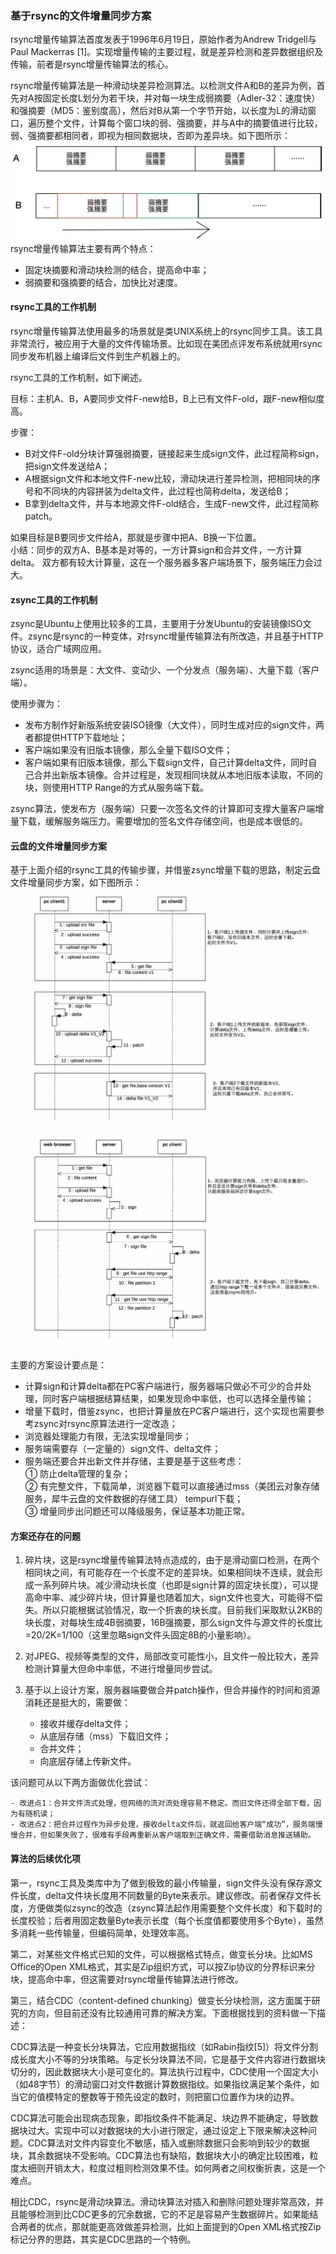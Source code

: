### 基于rsync的文件增量同步方案  
rsync增量传输算法首度发表于1996年6月19日，原始作者为Andrew Tridgell与Paul Mackerras [1]。实现增量传输的主要过程，就是差异检测和差异数据组织及传输，前者是rsync增量传输算法的核心。

rsync增量传输算法是一种滑动块差异检测算法。以检测文件A和B的差异为例，首先对A按固定长度L划分为若干块，并对每一块生成弱摘要（Adler-32：速度快）和强摘要（MD5：鉴别度高），然后对B从第一个字节开始，以长度为L的滑动窗口，遍历整个文件，计算每个窗口块的弱、强摘要，并与A中的摘要值进行比较，弱、强摘要都相同者，即视为相同数据块，否即为差异块。如下图所示：  
![](images/rsync.png)  
rsync增量传输算法主要有两个特点： 
 
- 固定块摘要和滑动块检测的结合，提高命中率；  
- 弱摘要和强摘要的结合，加快比对速度。  

#### rsync工具的工作机制  
rsync增量传输算法使用最多的场景就是类UNIX系统上的rsync同步工具。该工具非常流行，被应用于大量的文件传输场景。比如现在美团点评发布系统就用rsync同步发布机器上编译后文件到生产机器上的。  

rsync工具的工作机制，如下阐述。  

目标：主机A、B，A要同步文件F-new给B，B上已有文件F-old，跟F-new相似度高。  

步骤：  

- B对文件F-old分块计算强弱摘要，链接起来生成sign文件，此过程简称sign，把sign文件发送给A；  
- A根据sign文件和本地文件F-new比较，滑动块进行差异检测，把相同块的序号和不同块的内容拼装为delta文件，此过程也简称delta，发送给B；  
- B拿到delta文件，并与本地源文件F-old结合，生成F-new文件，此过程简称patch。  

如果目标是B要同步文件给A，那就是步骤中把A、B换一下位置。  
小结：同步的双方A、B基本是对等的，一方计算sign和合并文件，一方计算delta。 双方都有较大计算量，这在一个服务器多客户端场景下，服务端压力会过大。  

#### zsync工具的工作机制  
zsync是Ubuntu上使用比较多的工具，主要用于分发Ubuntu的安装镜像ISO文件。zsync是rsync的一种变体，对rsync增量传输算法有所改造，并且基于HTTP协议，适合广域网应用。  

zsync适用的场景是：大文件、变动少、一个分发点（服务端）、大量下载（客户端）。  

使用步骤为：  

- 发布方制作好新版系统安装ISO镜像（大文件），同时生成对应的sign文件，两者都提供HTTP下载地址；  
- 客户端如果没有旧版本镜像，那么全量下载ISO文件；  
- 客户端如果有旧版本镜像，那么下载sign文件，自己计算delta文件，同时自己合并出新版本镜像。合并过程是，发现相同块就从本地旧版本读取，不同的块，则使用HTTP Range的方式从服务端下载。  

zsync算法，使发布方（服务端）只要一次签名文件的计算即可支撑大量客户端增量下载，缓解服务端压力。需要增加的签名文件存储空间，也是成本很低的。  

#### 云盘的文件增量同步方案  
基于上面介绍的rsync工具的传输步骤，并借鉴zsync增量下载的思路，制定云盘文件增量同步方案，如下图所示：  
![](images/rsync1.jpg)  
![](images/rsync2.jpg)  

主要的方案设计要点是：  

- 计算sign和计算delta都在PC客户端进行，服务器端只做必不可少的合并处理，同时客户端根据结算结果，如果发现命中率低，也可以选择全量传输；
- 增量下载时，借鉴zsync，也把计算量放在PC客户端进行，这个实现也需要参考zsync对rsync原算法进行一定改造；
- 浏览器处理能力有限，无法实现增量同步；
- 服务端需要存（一定量的）sign文件、delta文件；
- 服务端还要合并出新文件并存储，主要是基于这些考虑：  
① 防止delta管理的复杂；  
② 有完整文件，下载简单，浏览器下载可以直接通过mss（美团云对象存储服务，犀牛云盘的文件数据的存储工具） tempurl下载；  
③ 增量同步出问题还可以降级服务，保证基本功能正常。  

#### 方案还存在的问题  
1. 碎片块，这是rsync增量传输算法特点造成的，由于是滑动窗口检测，在两个相同块之间，有可能存在一个长度不定的差异块。如果相同块不连续，就会形成一系列碎片块。减少滑动块长度（也即是sign计算的固定块长度），可以提高命中率、减少碎片块，但计算量也随着加大，sign文件也变大，可能得不偿失。所以只能根据试验情况，取一个折衷的块长度。目前我们采取默认2KB的块长度，对每块生成4B弱摘要，16B强摘要，那么sign文件与源文件的长度比=20/2K=1/100（这里忽略sign文件头固定8B的小量影响）。  

2. 对JPEG、视频等类型的文件，局部改变可能性小，且文件一般比较大，差异检测计算量大但命中率低，不进行增量同步尝试。  

3. 基于以上设计方案，服务器端要做合并patch操作，但合并操作的时间和资源消耗还是挺大的，需要做：

	- 接收并缓存delta文件；
	- 从底层存储（mss）下载旧文件；
	- 合并文件；
	- 向底层存储上传新文件。
	
该问题可从以下两方面做优化尝试：  

	- 改进点1：合并文件流式处理，但网络的流对流处理容易不稳定。而旧文件还得全部下载，因为有随机读；
	- 改进点2：把合并过程作为异步处理，接收delta文件后，就返回给客户端“成功”，服务端慢慢合并，但如果失败了，很难有手段再重新从客户端取到正确文件，需要借助消息推送辅助。  

#### 算法的后续优化项  
第一，rsync工具及类库中为了做到极致的最小传输量，sign文件头没有保存源文件长度，delta文件块长度用不同数量的Byte来表示。建议修改。前者保存文件长度，方便做类似zsync的改造（zsync算法起作用需要整个文件长度）和下载时的长度校验；后者用固定数量Byte表示长度（每个长度值都要使用多个Byte），虽然多消耗一些传输量，但编码简单，处理效率高。  

第二，对某些文件格式已知的文件，可以根据格式特点，做变长分块。比如MS Office的Open XML格式，其实是Zip组织方式，可以按Zip协议的分界标识来分块，提高命中率，但这需要对rsync增量传输算法进行修改。  

第三，结合CDC（content-defined chunking）做变长分块检测，这方面属于研究的方向，但目前还没有比较通用可靠的解决方案。下面根据找到的资料做一下描述：  

CDC算法是一种变长分块算法，它应用数据指纹（如Rabin指纹[5]）将文件分割成长度大小不等的分块策略。与定长分块算法不同，它是基于文件内容进行数据块切分的，因此数据块大小是可变化的。算法执行过程中，CDC使用一个固定大小（如48字节）的滑动窗口对文件数据计算数据指纹。如果指纹满足某个条件，如当它的值模特定的整数等于预先设定的数时，则把窗口位置作为块的边界。  

CDC算法可能会出现病态现象，即指纹条件不能满足、块边界不能确定，导致数据块过大。实现中可以对数据块的大小进行限定，通过设定上下限来解决这种问题。CDC算法对文件内容变化不敏感，插入或删除数据只会影响到较少的数据块，其余数据块不受影响。CDC算法也有缺陷，数据块大小的确定比较困难，粒度太细则开销太大，粒度过粗则检测效果不佳。如何两者之间权衡折衷，这是一个难点。  

相比CDC，rsync是滑动块算法。滑动块算法对插入和删除问题处理非常高效，并且能够检测到比CDC更多的冗余数据，它的不足是容易产生数据碎片。如果能结合两者的优点，那就能更高效做差异检测，比如上面提到的Open XML格式按Zip标记分界的思路，其实是CDC思路的一个特例。  
